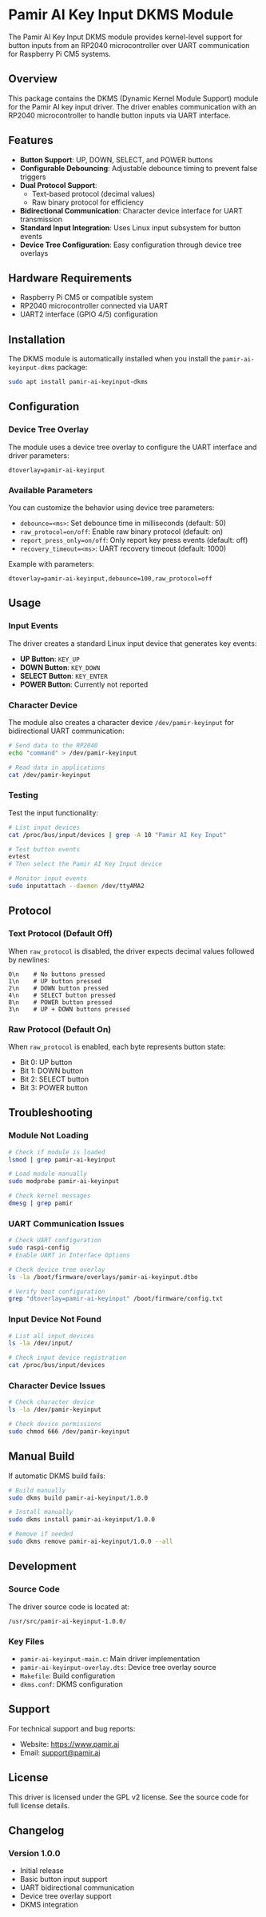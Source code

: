 # Pamir AI Key Input DKMS Module

The Pamir AI Key Input DKMS module provides kernel-level support for button inputs from an RP2040 microcontroller over UART communication for Raspberry Pi CM5 systems.

## Overview

This package contains the DKMS (Dynamic Kernel Module Support) module for the Pamir AI key input driver. The driver enables communication with an RP2040 microcontroller to handle button inputs via UART interface.

## Features

- **Button Support**: UP, DOWN, SELECT, and POWER buttons
- **Configurable Debouncing**: Adjustable debounce timing to prevent false triggers
- **Dual Protocol Support**: 
  - Text-based protocol (decimal values)
  - Raw binary protocol for efficiency
- **Bidirectional Communication**: Character device interface for UART transmission
- **Standard Input Integration**: Uses Linux input subsystem for button events
- **Device Tree Configuration**: Easy configuration through device tree overlays

## Hardware Requirements

- Raspberry Pi CM5 or compatible system
- RP2040 microcontroller connected via UART
- UART2 interface (GPIO 4/5) configuration

## Installation

The DKMS module is automatically installed when you install the `pamir-ai-keyinput-dkms` package:

```bash
sudo apt install pamir-ai-keyinput-dkms
```

## Configuration

### Device Tree Overlay

The module uses a device tree overlay to configure the UART interface and driver parameters:

```
dtoverlay=pamir-ai-keyinput
```

### Available Parameters

You can customize the behavior using device tree parameters:

- `debounce=<ms>`: Set debounce time in milliseconds (default: 50)
- `raw_protocol=on/off`: Enable raw binary protocol (default: on)
- `report_press_only=on/off`: Only report key press events (default: off)
- `recovery_timeout=<ms>`: UART recovery timeout (default: 1000)

Example with parameters:
```
dtoverlay=pamir-ai-keyinput,debounce=100,raw_protocol=off
```

## Usage

### Input Events

The driver creates a standard Linux input device that generates key events:

- **UP Button**: `KEY_UP`
- **DOWN Button**: `KEY_DOWN`
- **SELECT Button**: `KEY_ENTER`
- **POWER Button**: Currently not reported

### Character Device

The module also creates a character device `/dev/pamir-keyinput` for bidirectional UART communication:

```bash
# Send data to the RP2040
echo "command" > /dev/pamir-keyinput

# Read data in applications
cat /dev/pamir-keyinput
```

### Testing

Test the input functionality:

```bash
# List input devices
cat /proc/bus/input/devices | grep -A 10 "Pamir AI Key Input"

# Test button events
evtest
# Then select the Pamir AI Key Input device

# Monitor input events
sudo inputattach --daemon /dev/ttyAMA2
```

## Protocol

### Text Protocol (Default Off)

When `raw_protocol` is disabled, the driver expects decimal values followed by newlines:

```
0\n    # No buttons pressed
1\n    # UP button pressed
2\n    # DOWN button pressed
4\n    # SELECT button pressed
8\n    # POWER button pressed
3\n    # UP + DOWN buttons pressed
```

### Raw Protocol (Default On)

When `raw_protocol` is enabled, each byte represents button state:

- Bit 0: UP button
- Bit 1: DOWN button
- Bit 2: SELECT button
- Bit 3: POWER button

## Troubleshooting

### Module Not Loading

```bash
# Check if module is loaded
lsmod | grep pamir-ai-keyinput

# Load module manually
sudo modprobe pamir-ai-keyinput

# Check kernel messages
dmesg | grep pamir
```

### UART Communication Issues

```bash
# Check UART configuration
sudo raspi-config
# Enable UART in Interface Options

# Check device tree overlay
ls -la /boot/firmware/overlays/pamir-ai-keyinput.dtbo

# Verify boot configuration
grep "dtoverlay=pamir-ai-keyinput" /boot/firmware/config.txt
```

### Input Device Not Found

```bash
# List all input devices
ls -la /dev/input/

# Check input device registration
cat /proc/bus/input/devices
```

### Character Device Issues

```bash
# Check character device
ls -la /dev/pamir-keyinput

# Check device permissions
sudo chmod 666 /dev/pamir-keyinput
```

## Manual Build

If automatic DKMS build fails:

```bash
# Build manually
sudo dkms build pamir-ai-keyinput/1.0.0

# Install manually
sudo dkms install pamir-ai-keyinput/1.0.0

# Remove if needed
sudo dkms remove pamir-ai-keyinput/1.0.0 --all
```

## Development

### Source Code

The driver source code is located at:
```
/usr/src/pamir-ai-keyinput-1.0.0/
```

### Key Files

- `pamir-ai-keyinput-main.c`: Main driver implementation
- `pamir-ai-keyinput-overlay.dts`: Device tree overlay source
- `Makefile`: Build configuration
- `dkms.conf`: DKMS configuration

## Support

For technical support and bug reports:

- Website: https://www.pamir.ai
- Email: support@pamir.ai

## License

This driver is licensed under the GPL v2 license. See the source code for full license details.

## Changelog

### Version 1.0.0
- Initial release
- Basic button input support
- UART bidirectional communication
- Device tree overlay support
- DKMS integration 
